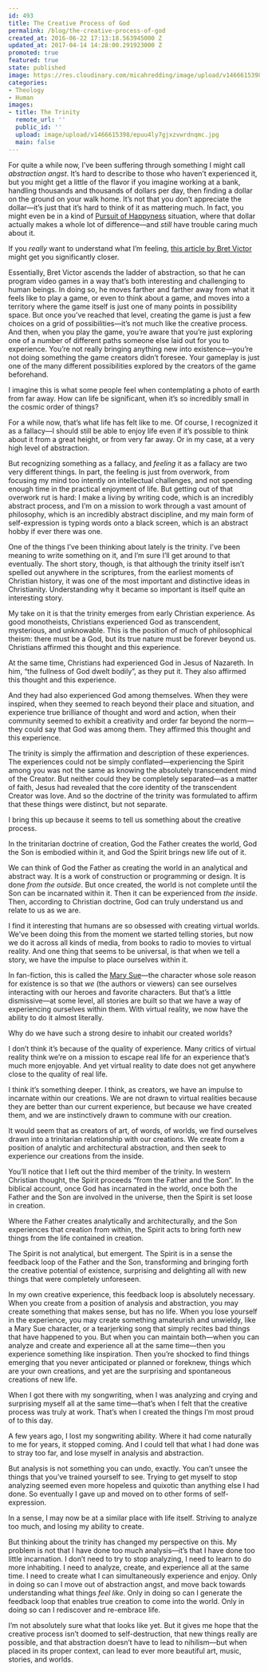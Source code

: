 ```yaml
---
id: 493
title: The Creative Process of God
permalink: /blog/the-creative-process-of-god
created_at: 2016-06-22 17:13:18.563945000 Z
updated_at: 2017-04-14 14:28:00.291923000 Z
promoted: true
featured: true
state: published
image: https://res.cloudinary.com/micahredding/image/upload/v1466615398/epuu4ly7gjxzvwrdnqmc.jpg
categories:
- Theology
- Human
images:
- title: The Trinity
  remote_url: ''
  public_id: ''
  upload: image/upload/v1466615398/epuu4ly7gjxzvwrdnqmc.jpg
  main: false
---
```

For quite a while now, I’ve been suffering through something I might call *abstraction angst*. It’s hard to describe to those who haven’t experienced it, but you might get a little of the flavor if you imagine working at a bank, handling thousands and thousands of dollars per day, then finding a dollar on the ground on your walk home. It’s not that you don’t appreciate the dollar—it’s just that it’s hard to think of it as mattering much. In fact, you might even be in a kind of [Pursuit of Happyness](http://amzn.to/28NuPRG) situation, where that dollar actually makes a whole lot of difference—and *still* have trouble caring much about it.

If you *really* want to understand what I’m feeling, [this article by Bret Victor](http://worrydream.com/#!2/LadderOfAbstraction) might get you significantly closer.

Essentially, Bret Victor ascends the ladder of abstraction, so that he can program video games in a way that’s both interesting and challenging to human beings. In doing so, he moves farther and farther away from what it feels like to play a game, or even to think about a game, and moves into a territory where the game itself is just one of many points in possibility space. But once you’ve reached that level, creating the game is just a few choices on a grid of possibilities—it’s not much like the creative process. And then, when you play the game, you’re aware that you’re just exploring one of a number of different paths someone else laid out for you to experience. You’re not really bringing anything new into existence—you’re not doing something the game creators didn’t foresee. Your gameplay is just one of the many different possibilities explored by the creators of the game beforehand.

I imagine this is what some people feel when contemplating a photo of earth from far away. How can life be significant, when it’s so incredibly small in the cosmic order of things?

For a while now, that’s what life has felt like to me. Of course, I recognized it as a fallacy—I should still be able to enjoy life even if it’s possible to think about it from a great height, or from very far away. Or in my case, at a very high level of abstraction. 

But recognizing something as a fallacy, and *feeling* it as a fallacy are two very different things. In part, the feeling is just from overwork, from focusing my mind too intently on intellectual challenges, and not spending enough time in the practical enjoyment of life. But getting out of that overwork rut is hard: I make a living by writing code, which is an incredibly abstract process, and I’m on a mission to work through a vast amount of philosophy, which is an incredibly abstract discipline, and my main form of self-expression is typing words onto a black screen, which is an abstract hobby if ever there was one.

One of the things I’ve been thinking about lately is the trinity. I’ve been meaning to write something on it, and I’m sure I’ll get around to that eventually. The short story, though, is that although the trinity itself isn’t spelled out anywhere in the scriptures, from the earliest moments of Christian history, it was one of the most important and distinctive ideas in Christianity. Understanding why it became so important is itself quite an interesting story. 

My take on it is that the trinity emerges from early Christian experience. As good monotheists, Christians experienced God as transcendent, mysterious, and unknowable. This is the position of much of philosophical theism: there must be a God, but its true nature must be forever beyond us. Christians affirmed this thought and this experience. 

At the same time, Christians had experienced God in Jesus of Nazareth. In him, “the fullness of God dwelt bodily”, as they put it. They also affirmed this thought and this experience.

And they had also experienced God among themselves. When they were inspired, when they seemed to reach beyond their place and situation, and experience true brilliance of thought and word and action, when their community seemed to exhibit a creativity and order far beyond the norm—they could say that God was among them. They affirmed this thought and this experience.

The trinity is simply the affirmation and description of these experiences. The experiences could not be simply conflated—experiencing the Spirit among you was not the same as knowing the absolutely transcendent mind of the Creator. But neither could they be completely separated—as a matter of faith, Jesus had revealed that the core identity of the transcendent Creator was love. And so the doctrine of the trinity was formulated to affirm that these things were distinct, but not separate.

I bring this up because it seems to tell us something about the creative process. 

In the trinitarian doctrine of creation, God the Father creates the world, God the Son is embodied within it, and God the Spirit brings new life out of it. 

We can think of God the Father as creating the world in an analytical and abstract way. It is a work of construction or programming or design. It is done *from the outside*. But once created, the world is not complete until the Son can be incarnated within it. Then it can be experienced from *the inside*. Then, according to Christian doctrine, God can truly understand us and relate to us as we are. 

I find it interesting that humans are so obsessed with creating virtual worlds. We’ve been doing this from the moment we started telling stories, but now we do it across all kinds of media, from books to radio to movies to virtual reality. And one thing that seems to be universal, is that when we tell a story, we have the impulse to place ourselves within it. 

In fan-fiction, this is called the [Mary Sue](https://en.wikipedia.org/wiki/Mary_Sue)—the character whose sole reason for existence is so that *we* (the authors or viewers) can see ourselves interacting with our heroes and favorite characters. But that’s a little dismissive—at some level, all stories are built so that we have a way of experiencing ourselves within them. With virtual reality, we now have the ability to do it almost literally.

Why do we have such a strong desire to inhabit our created worlds? 

I don’t think it’s because of the quality of experience. Many critics of virtual reality think we’re on a mission to escape real life for an experience that’s much more enjoyable. And yet virtual reality to date does not get anywhere close to the quality of real life. 

I think it’s something deeper. I think, as creators, we have an impulse to incarnate within our creations. We are not drawn to virtual realities because they are better than our current experience, but because we have created them, and we are instinctively drawn to commune with our creation. 

It would seem that as creators of art, of words, of worlds, we find ourselves drawn into a trinitarian relationship with our creations. We create from a position of analytic and architectural abstraction, and then seek to experience our creations from the inside. 

You’ll notice that I left out the third member of the trinity. In western Christian thought, the Spirit proceeds “from the Father and the Son”. In the biblical account, once God has incarnated in the world, once both the Father and the Son are involved in the universe, then the Spirit is set loose in creation. 

Where the Father creates analytically and architecturally, and the Son experiences that creation from within, the Spirit acts to bring forth new things from the life contained in creation. 

The Spirit is not analytical, but emergent. The Spirit is in a sense the feedback loop of the Father and the Son, transforming and bringing forth the creative potential of existence, surprising and delighting all with new things that were completely unforeseen. 

In my own creative experience, this feedback loop is absolutely necessary. When you create from a position of analysis and abstraction, you may create something that makes sense, but has no life. When you lose yourself in the experience, you may create something amateurish and unwieldy, like a Mary Sue character, or a tearjerking song that simply recites bad things that have happened to you. But when you can maintain both—when you can analyze and create and experience all at the same time—then you experience something like inspiration. Then you’re shocked to find things emerging that you never anticipated or planned or foreknew, things which are your own creations, and yet are the surprising and spontaneous creations of new life. 

When I got there with my songwriting, when I was analyzing and crying and surprising myself all at the same time—that’s when I felt that the creative process was truly at work. That’s when I created the things I’m most proud of to this day. 

A few years ago, I lost my songwriting ability. Where it had come naturally to me for years, it stopped coming. And I could tell that what I had done was to stray too far, and lose myself in analysis and abstraction. 

But analysis is not something you can undo, exactly. You can’t unsee the things that you’ve trained yourself to see. Trying to get myself to stop analyzing seemed even more hopeless and quixotic than anything else I had done. So eventually I gave up and moved on to other forms of self-expression. 

In a sense, I may now be at a similar place with life itself. Striving to analyze too much, and losing my ability to create. 

But thinking about the trinity has changed my perspective on this. My problem is not that I have done too much analysis—it’s that I have done too little incarnation. I don’t need to try to stop analyzing, I need to learn to do more inhabiting. I need to analyze, create, and experience all at the same time. I need to create what I can simultaneously experience and enjoy. Only in doing so can I move out of abstraction angst, and move back towards understanding what things *feel like*. Only in doing so can I generate the feedback loop that enables true creation to come into the world. Only in doing so can I rediscover and re-embrace life. 

I’m not absolutely sure what that looks like yet. But it gives me hope that the creative process isn’t doomed to self-destruction, that new things really are possible, and that abstraction doesn’t have to lead to nihilism—but when placed in its proper context, can lead to ever more beautiful art, music, stories, and worlds.

